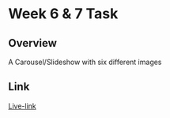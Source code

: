 # Week 6 & 7 Task

## Overview

A Carousel/Slideshow with six different images

## Link
[Live-link](https://amateli.github.io/Carousel-Zuri-/)

